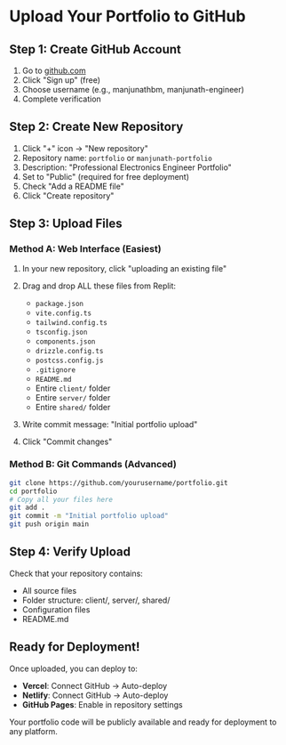 # Upload Your Portfolio to GitHub

## Step 1: Create GitHub Account
1. Go to [github.com](https://github.com)
2. Click "Sign up" (free)
3. Choose username (e.g., manjunathbm, manjunath-engineer)
4. Complete verification

## Step 2: Create New Repository
1. Click "+" icon → "New repository"
2. Repository name: `portfolio` or `manjunath-portfolio`
3. Description: "Professional Electronics Engineer Portfolio"
4. Set to "Public" (required for free deployment)
5. Check "Add a README file"
6. Click "Create repository"

## Step 3: Upload Files

### Method A: Web Interface (Easiest)
1. In your new repository, click "uploading an existing file"
2. Drag and drop ALL these files from Replit:
   - `package.json`
   - `vite.config.ts`
   - `tailwind.config.ts`
   - `tsconfig.json`
   - `components.json`
   - `drizzle.config.ts`
   - `postcss.config.js`
   - `.gitignore`
   - `README.md`
   - Entire `client/` folder
   - Entire `server/` folder
   - Entire `shared/` folder

3. Write commit message: "Initial portfolio upload"
4. Click "Commit changes"

### Method B: Git Commands (Advanced)
```bash
git clone https://github.com/yourusername/portfolio.git
cd portfolio
# Copy all your files here
git add .
git commit -m "Initial portfolio upload"
git push origin main
```

## Step 4: Verify Upload
Check that your repository contains:
- All source files
- Folder structure: client/, server/, shared/
- Configuration files
- README.md

## Ready for Deployment!
Once uploaded, you can deploy to:
- **Vercel**: Connect GitHub → Auto-deploy
- **Netlify**: Connect GitHub → Auto-deploy
- **GitHub Pages**: Enable in repository settings

Your portfolio code will be publicly available and ready for deployment to any platform.